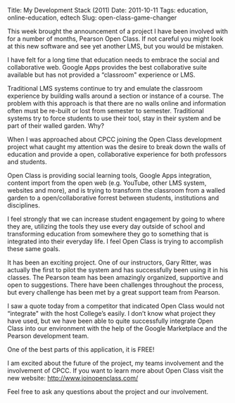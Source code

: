 Title: My Development Stack (2011) 
Date: 2011-10-11 
Tags: education, online-education, edtech
Slug: open-class-game-changer

This week brought the announcement of a project I have been involved with for a number of months, Pearson Open Class.  If not careful you might look at this new software and see yet another LMS, but you would be mistaken.  

I have felt for a long time that education needs to embrace the social and collaborative web.  Google Apps provides the best collaborative suite available but has not provided a “classroom" experience or LMS.  

Traditional LMS systems continue to try and emulate the classroom experience by building walls around a section or instance of a course.  The problem with this approach is that there are no walls online and information often must be re-built or lost from semester to semester.  Traditional systems try to force students to use their tool, stay in their system and be part of their walled garden.  Why?  

When I was approached about CPCC joining the Open Class development project what caught my attention was the desire to break down the walls of education and provide a open, collaborative experience for both professors and students.  

Open Class is providing social learning tools, Google Apps integration, content import from the open web (e.g. YouTube, other LMS system, websites and more), and is trying to transform the classroom from a walled garden to a open/collaborative forrest between students, institutions and disciplines.  

I feel strongly that we can increase student engagement by going to where they are, utilizing the tools they use every day outside of school and transforming education from somewhere they go to something that is integrated into their everyday life.  I feel Open Class is trying to accomplish these same goals.

It has been an exciting project.  One of our instructors, Gary Ritter, was actually the first to pilot the system and has successfully been using it in his classes.  The Pearson team has been amazingly organized, supportive and open to suggestions.  There have been challenges throughout the process, but every challenge has been met by a great support team from Pearson.  

I saw a quote today from a competitor that indicated Open Class would not “integrate" with the host College’s easily.  I don’t know what project they have used, but we have been able to quite successfully integrate Open Class into our environment with the help of the Google Marketplace and the Pearson development team.  

One of the best parts of this application, it is FREE!

I am excited about the future of the project, my teams involvement and the involvement of CPCC.  If you want to learn more about Open Class visit the new website: http://www.joinopenclass.com/

Feel free to ask any questions about the project and our involvement.
